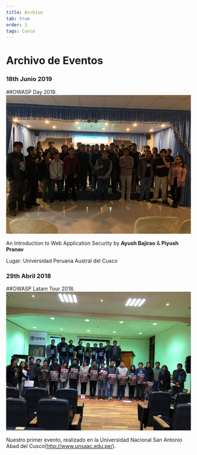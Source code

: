 ```yaml
---
title: Archivo
tab: true
order: 1
tags: Cusco
---
```



# **Archivo de Eventos**
### 18th Junio 2019

##OWASP Day 2019.
![Cusco](assets/images/archivo-oday-2019.jpg)

An Introduction to Web Application Security by **Ayush Bajirao** & **Piyush Pranav**

Lugar: Universidad Peruana Austral del Cusco

### 29th Abril 2018

##OWASP Latam Tour 2018.
![Cusco](assets/images/archivo-latam-tour-2018.jpg)

Nuestro primer evento, realizado en la Universidad Nacional San Antonio Abad del Cusco(http://www.unsaac.edu.pe/). 